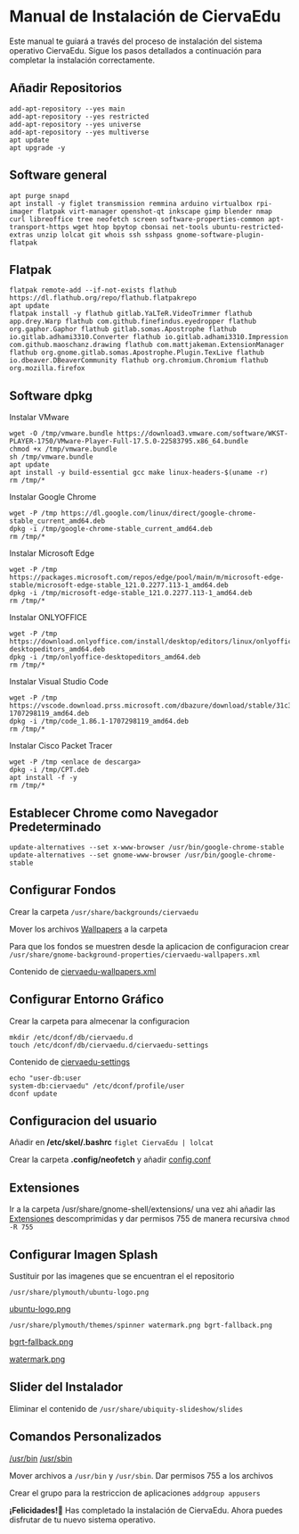 Manual de Instalación de CiervaEdu
======================================

Este manual te guiará a través del proceso de instalación del sistema operativo CiervaEdu. Sigue los pasos detallados a continuación para completar la instalación correctamente.

Añadir Repositorios
-------------------

    add-apt-repository --yes main
    add-apt-repository --yes restricted
    add-apt-repository --yes universe
    add-apt-repository --yes multiverse
    apt update
    apt upgrade -y
    

Software general
-----------------
    apt purge snapd
    apt install -y figlet transmission remmina arduino virtualbox rpi-imager flatpak virt-manager openshot-qt inkscape gimp blender nmap curl libreoffice tree neofetch screen software-properties-common apt-transport-https wget htop bpytop cbonsai net-tools ubuntu-restricted-extras unzip lolcat git whois ssh sshpass gnome-software-plugin-flatpak
    

Flatpak
----------------

    flatpak remote-add --if-not-exists flathub https://dl.flathub.org/repo/flathub.flatpakrepo
    apt update
    flatpak install -y flathub gitlab.YaLTeR.VideoTrimmer flathub app.drey.Warp flathub com.github.finefindus.eyedropper flathub org.gaphor.Gaphor flathub gitlab.somas.Apostrophe flathub io.gitlab.adhami3310.Converter flathub io.gitlab.adhami3310.Impression com.github.maoschanz.drawing flathub com.mattjakeman.ExtensionManager flathub org.gnome.gitlab.somas.Apostrophe.Plugin.TexLive flathub io.dbeaver.DBeaverCommunity flathub org.chromium.Chromium flathub org.mozilla.firefox
    

Software dpkg
----------------------

Instalar VMware

    wget -O /tmp/vmware.bundle https://download3.vmware.com/software/WKST-PLAYER-1750/VMware-Player-Full-17.5.0-22583795.x86_64.bundle
    chmod +x /tmp/vmware.bundle
    sh /tmp/vmware.bundle
    apt update
    apt install -y build-essential gcc make linux-headers-$(uname -r)
    rm /tmp/*
Instalar Google Chrome

    wget -P /tmp https://dl.google.com/linux/direct/google-chrome-stable_current_amd64.deb
    dpkg -i /tmp/google-chrome-stable_current_amd64.deb
    rm /tmp/*
Instalar Microsoft Edge

    wget -P /tmp https://packages.microsoft.com/repos/edge/pool/main/m/microsoft-edge-stable/microsoft-edge-stable_121.0.2277.113-1_amd64.deb
    dpkg -i /tmp/microsoft-edge-stable_121.0.2277.113-1_amd64.deb
    rm /tmp/*
Instalar ONLYOFFICE

    wget -P /tmp https://download.onlyoffice.com/install/desktop/editors/linux/onlyoffice-desktopeditors_amd64.deb
    dpkg -i /tmp/onlyoffice-desktopeditors_amd64.deb
    rm /tmp/*
Instalar Visual Studio Code
    
    wget -P /tmp https://vscode.download.prss.microsoft.com/dbazure/download/stable/31c37ee8f63491495ac49e43b8544550fbae4533/code_1.86.1-1707298119_amd64.deb
    dpkg -i /tmp/code_1.86.1-1707298119_amd64.deb
    rm /tmp/*
Instalar Cisco Packet Tracer

    wget -P /tmp <enlace de descarga>
    dpkg -i /tmp/CPT.deb
    apt install -f -y
    rm /tmp/*

    

Establecer Chrome como Navegador Predeterminado
-----------------------------------------------

    update-alternatives --set x-www-browser /usr/bin/google-chrome-stable
    update-alternatives --set gnome-www-browser /usr/bin/google-chrome-stable
    

Configurar Fondos
-----------------
Crear la carpeta ``/usr/share/backgrounds/ciervaedu``

Mover los archivos [Wallpapers](Wallpapers) a la carpeta

Para que los fondos se muestren desde la aplicacion de configuracion crear ``/usr/share/gnome-background-properties/ciervaedu-wallpapers.xml``

Contenido de [ciervaedu-wallpapers.xml](ciervaedu-wallpapers.xml)

Configurar Entorno Gráfico
--------------------------
Crear la carpeta para almecenar la configuracion

    mkdir /etc/dconf/db/ciervaedu.d
    touch /etc/dconf/db/ciervaedu.d/ciervaedu-settings
Contenido de [ciervaedu-settings](ciervaedu-settings)

    echo "user-db:user 
    system-db:ciervaedu" /etc/dconf/profile/user
    dconf update

Configuracion del usuario
------------------------------------
Añadir en **/etc/skel/.bashrc**  ``figlet CiervaEdu | lolcat``

Crear la carpeta **.config/neofetch** y añadir [config.conf](config/neofetch/config.conf)

Extensiones
---------------------

Ir a la carpeta /usr/share/gnome-shell/extensions/ una vez ahi añadir las [Extensiones](Extensiones) descomprimidas y dar permisos 755 de manera recursiva ``chmod -R 755``


Configurar Imagen Splash
------------------------
Sustituir por las imagenes que se encuentran el el repositorio

    /usr/share/plymouth/ubuntu-logo.png

[ubuntu-logo.png](ubuntu-logo.png)

    /usr/share/plymouth/themes/spinner watermark.png bgrt-fallback.png   

[bgrt-fallback.png](bgrt-fallback.png)

[watermark.png](watermark.png)


Slider del Instalador
---------------------
Eliminar el contenido de ``/usr/share/ubiquity-slideshow/slides``  

Comandos Personalizados
-----------------------
[/usr/bin](bin) [/usr/sbin](sbin)

Mover archivos a ``/usr/bin`` y ``/usr/sbin``. Dar permisos 755 a los archivos

Crear el grupo para la restriccion de aplicaciones ``addgroup appusers``

**¡Felicidades!🎉** Has completado la instalación de CiervaEdu. Ahora puedes disfrutar de tu nuevo sistema operativo. 